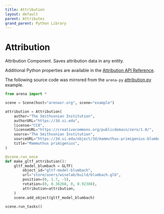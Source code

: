```yaml
---
title: Attribution
layout: default
parent: Attributes
grand_parent: Python Library
---
```


# Attribution

Attribution Component. Saves attribution data in any entity.

Additional Python properties are available in the [Attribution API Reference](/content/python-api/attributes/attribution).

The following source code was mirrored from the `arena-py` [attribution.py](https://github.com/arenaxr/arena-py/blob/master/examples/attributes/attribution.py) example.

```python
from arena import *

scene = Scene(host="arenaxr.org", scene="example")

attribution = Attribution(
    author="The Smithsonian Institution",
    authorURL="https://3d.si.edu",
    license="CC0",
    licenseURL="https://creativecommons.org/publicdomain/zero/1.0/",
    source="The Smithsonian Institution",
    sourceURL="https://3d.si.edu/object/3d/mammuthus-primigenius-blumbach:341c96cd-f967-4540-8ed1-d3fc56d31f12",
    title="Mammuthus primigenius",
)

@scene.run_once
def make_gltf_attribution():
    gltf_model_blumbach = GLTF(
        object_id="gltf-model-blumbach",
        url="store/users/wiselab/build/blumbach.glb",
        position=(0, 1.7, -5),
        rotation=(0, 0.38268, 0, 0.92388),
        attribution=attribution,
    )
    scene.add_object(gltf_model_blumbach)

scene.run_tasks()
```
